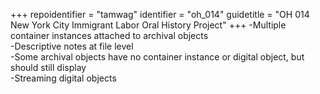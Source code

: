 +++
repoidentifier = "tamwag"
identifier = "oh_014"
guidetitle = "OH 014 New York City Immigrant Labor Oral History Project"
+++
-Multiple container instances attached to archival objects  
-Descriptive notes at file level  
-Some archival objects have no container instance or digital object, but should still display  
-Streaming digital objects